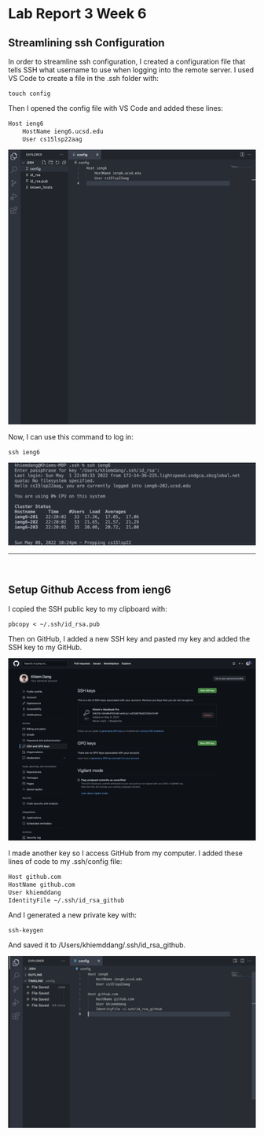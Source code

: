 # Lab Report 3 Week 6

## Streamlining ssh Configuration

In order to streamline ssh configuration, I created a configuration file that tells SSH what username to use when logging into the remote server. I used VS Code to create a file in the .ssh folder with:

    touch config

Then I opened the config file with VS Code and added these lines:

    Host ieng6
        HostName ieng6.ucsd.edu
        User cs15lsp22aag

![config](config.png)

Now, I can use this command to log in:

    ssh ieng6

![ssh-ieng6](sshieng6.png)

---
<br>

## Setup Github Access from ieng6

I copied the SSH public key to my clipboard with:

    pbcopy < ~/.ssh/id_rsa.pub

Then on GitHub, I added a new SSH key and pasted my key and added the SSH key to my GitHub.

![ssh-key](ssh-key.png)

I made another key so I access GitHub from my computer. I added these lines of code to my .ssh/config file:

    Host github.com
    HostName github.com
    User khiemddang
    IdentityFile ~/.ssh/id_rsa_github

And I generated a new private key with:

    ssh-keygen

And saved it to /Users/khiemddang/.ssh/id_rsa_github.

![private-key](private-key.png)




